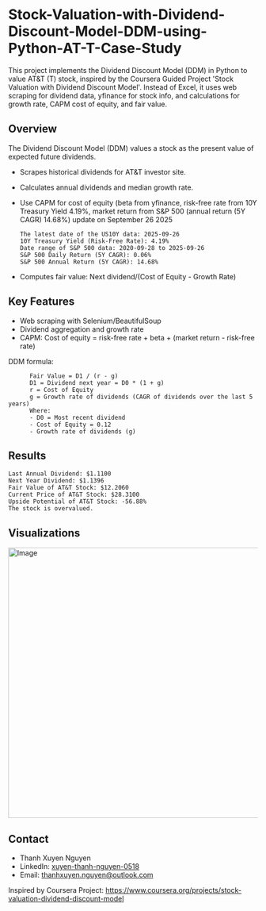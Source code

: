 # Stock-Valuation-with-Dividend-Discount-Model-DDM-using-Python-AT-T-Case-Study
This project implements the Dividend Discount Model (DDM) in Python to value AT&amp;T (T) stock, inspired by the Coursera Guided Project 'Stock Valuation with Dividend Discount Model'. Instead of Excel, it uses web scraping for dividend data, yfinance for stock info, and calculations for growth rate, CAPM cost of equity, and fair value.

## Overview
The Dividend Discount Model (DDM) values a stock as the present value of expected future dividends.
- Scrapes historical dividends for AT&T investor site.
- Calculates annual dividends and median growth rate.
- Use CAPM for cost of equity (beta from yfinance, risk-free rate from 10Y Treasury Yield 4.19%, market return from S&P 500 (annual return (5Y CAGR) 14.68%) update on September 26 2025

      The latest date of the US10Y data: 2025-09-26
      10Y Treasury Yield (Risk-Free Rate): 4.19%
      Date range of S&P 500 data: 2020-09-28 to 2025-09-26
      S&P 500 Daily Return (5Y CAGR): 0.06%
      S&P 500 Annual Return (5Y CAGR): 14.68%

- Computes fair value: Next dividend/(Cost of Equity - Growth Rate)

## Key Features
- Web scraping with Selenium/BeautifulSoup
- Dividend aggregation and growth rate
- CAPM: Cost of equity = risk-free rate + beta + (market return - risk-free rate)

DDM formula: 

          Fair Value = D1 / (r - g)
          D1 = Dividend next year = D0 * (1 + g)
          r = Cost of Equity
          g = Growth rate of dividends (CAGR of dividends over the last 5 years)
          Where:
          - D0 = Most recent dividend
          - Cost of Equity = 0.12
          - Growth rate of dividends (g)

## Results
    Last Annual Dividend: $1.1100
    Next Year Dividend: $1.1396
    Fair Value of AT&T Stock: $12.2060
    Current Price of AT&T Stock: $28.3100
    Upside Potential of AT&T Stock: -56.88%
    The stock is overvalued.

## Visualizations

<img width="842" height="545" alt="Image" src="https://github.com/user-attachments/assets/570f547a-2f78-4e22-bda9-71bfacc2c604" />

## Contact
- Thanh Xuyen Nguyen
- LinkedIn: [xuyen-thanh-nguyen-0518](https://www.linkedin.com/in/xuyen-thanh-nguyen-0518/)
- Email: thanhxuyen.nguyen@outlook.com

Inspired by Coursera Project: https://www.coursera.org/projects/stock-valuation-dividend-discount-model
